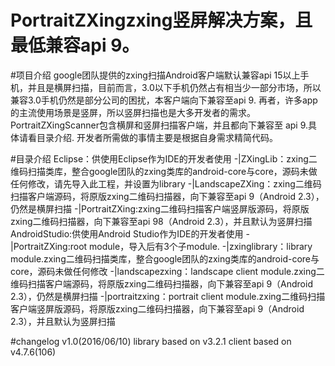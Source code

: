 # PortraitZXingzxing竖屏解决方案，且最低兼容api 9。

#项目介绍
google团队提供的zxing扫描Android客户端默认兼容api 15以上手机，并且是横屏扫描，目前而言，3.0以下手机仍然占有相当少一部分市场，所以兼容3.0手机仍然是部分公司的困扰，本客户端向下兼容至api 9.
再者，许多app的主流使用场景是竖屏，所以竖屏扫描也是大多开发者的需求。
PortraitZXingScanner包含横屏和竖屏扫描客户端，并且都向下兼容至 api 9.具体请看目录介绍.
开发者所需做的事情主要是根据自身需求精简代码。

#目录介绍
Eclipse：供使用Eclipse作为IDE的开发者使用
	-|ZXingLib：zxing二维码扫描类库，整合google团队的zxing类库的android-core与core，源码未做任何修改，请先导入此工程，并设置为library
	-|LandscapeZXing：zxing二维码扫描客户端源码，将原版zxing二维码扫描器，向下兼容至api 9（Android 2.3），仍然是横屏扫描
	-|PortraitZXing:zxing二维码扫描客户端竖屏版源码，将原版zxing二维码扫描器，向下兼容至api 98（Android 2.3），并且默认为竖屏扫描
AndroidStudio:供使用Android Studio作为IDE的开发者使用
	-|PortraitZXing:root module，导入后有3个子module.
		-|zxinglibrary：library module.zxing二维码扫描类库，整合google团队的zxing类库的android-core与core，源码未做任何修改
		-|landscapezxing：landscape client module.zxing二维码扫描客户端源码，将原版zxing二维码扫描器，向下兼容至api 9（Android 2.3），仍然是横屏扫描
		-|portraitzxing：portrait client module.zxing二维码扫描客户端竖屏版源码，将原版zxing二维码扫描器，向下兼容至api 9（Android 2.3），并且默认为竖屏扫描

#changelog
v1.0(2016/06/10)
library based on v3.2.1
client based on v4.7.6(106)